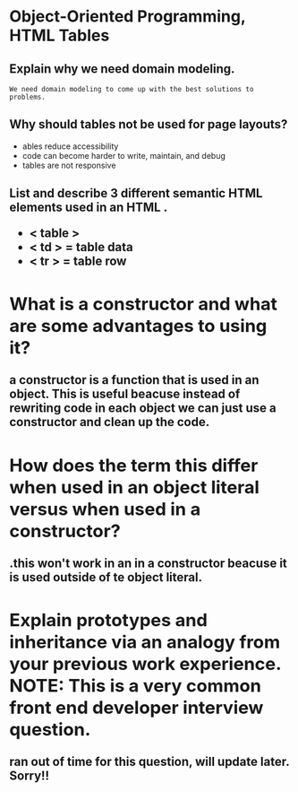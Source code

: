 # Object-Oriented Programming, HTML Tables

## Explain why we need domain modeling.

    We need domain modeling to come up with the best solutions to problems. 

## Why should tables not be used for page layouts?

- ables reduce accessibility
- code can become harder to write, maintain, and debug
- tables are not responsive

## List and describe 3 different semantic HTML elements used in an HTML <table>.

- < table >
- < td > = table data
- < tr > = table row

## What is a constructor and what are some advantages to using it?

a constructor is a function that is used in an object. This is useful beacuse instead of rewriting code in each object we can just use a constructor and clean up the code.

## How does the term this differ when used in an object literal versus when used in a constructor?

.this won't work in an in a constructor beacuse it is used outside of te object literal.

## Explain prototypes and inheritance via an analogy from your previous work experience. NOTE: This is a very common front end developer interview question.

ran out of time for this question, will update later. Sorry!!
